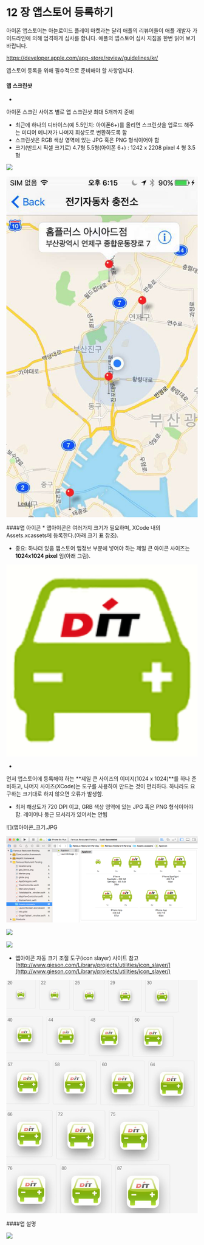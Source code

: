 # 12 장 앱스토어 등록하기

아이폰 앱스토어는 아늗로이드 플레이 마켓과는 달리 애플의 리뷰어들이 애플 개발자 가이드라인에 의해 엄격하게 심사를 합니다. 애플의 앱스토어 심사 지침을 한번 읽어 보기 바랍니다.

https://developer.apple.com/app-store/review/guidelines/kr/

앱스토어 등록을 위해 필수적으로 준비해야 할 사항입니다.  

#### 앱 스크린샷

* 
아이폰 스크린 사이즈 별로 앱 스크린샷 최대 5개까지 준비
- 최근에 하나의 디바이스(예 5.5인치: 아이폰6+)를 올리면 스크린샷을 업로드 해주는 미디어 메니져가 나머지 회상도로 변환하도록 함
- 스크린샷은 RGB 색상 영역에 있는 JPG 혹은 PNG 형식이어야 함
- 크기(반드시 픽셀 크기로)
4.7형
5.5형(아이폰 6+) : 1242 x 2208 pixel 
4  형
3.5형

![](앱스크린샷.png)

![](5_5_ScreenShot.jpg)



####앱 아이콘
* 
앱아이콘은 여러가지 크기가 필요하며, XCode 내의 Assets.xcassets에 등록한다.(아래 크기 표 참조).

* 중요: 하나더 있음 
앱스토어 앱정보 부분에 넣어야 하는 제일 큰 아이콘 사이즈는 **1024x1024 pixel** 임(아래 그림).

![](icon01_1024x1024.png)

* 
먼저 앱스토어에 등록해야 하는  **제일 큰 사이즈의 이미지(1024 x 1024)**를 하나 준비하고, 나머지 사이즈(XCode)는 도구를 사용하여 만드는 것이 편리하다. 하나라도 요구하는 크기대로 하지 않으면 오류가 발생함.

* 최저 해상도가 720 DPI 이고, GRB 색상 영역에 있는 JPG 혹은 PNG 형식이어야 함. 레이어나 둥근 모서리가 있어서는 안됨


![](앱아이콘_크기.JPG

![](AppIconXCode.png) 

![](앱아이콘.png)



![](아이콘_size.png) 


* 앱아이콘 자동 크기 조절 도구(icon slayer) 사이트 참고
[http://www.gieson.com/Library/projects/utilities/icon_slayer/](http://www.gieson.com/Library/projects/utilities/icon_slayer/)

![](앱아아콘_사이즈_종류.jpg)


####앱 설명

![](앱설명.png)









